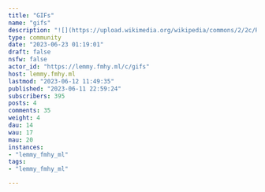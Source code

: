 ```yaml
---
title: "GIFs" 
name: "gifs"
description: "![](https://upload.wikimedia.org/wikipedia/commons/2/2c/Rotating_earth_%28large%29.gif)"
type: community
date: "2023-06-23 01:19:01"
draft: false
nsfw: false
actor_id: "https://lemmy.fmhy.ml/c/gifs"
host: lemmy.fmhy.ml
lastmod: "2023-06-12 11:49:35"
published: "2023-06-11 22:59:24"
subscribers: 395
posts: 4
comments: 35
weight: 4
dau: 14
wau: 17
mau: 20
instances:
- "lemmy_fmhy_ml"
tags: 
- "lemmy_fmhy_ml"

---
```


